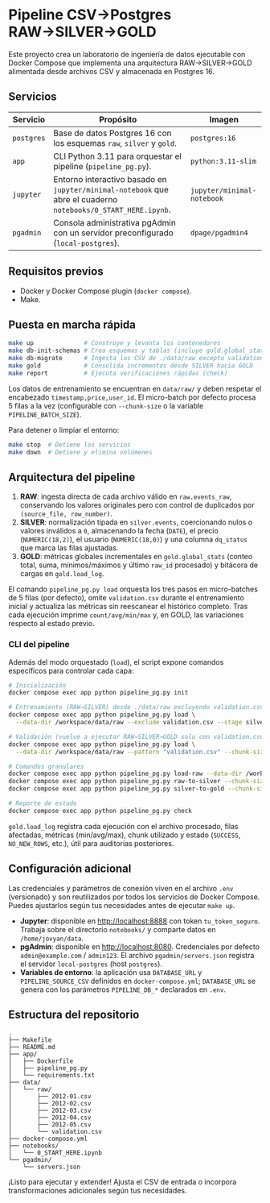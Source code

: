 # Pipeline CSV→Postgres RAW→SILVER→GOLD

Este proyecto crea un laboratorio de ingeniería de datos ejecutable con Docker Compose que implementa una arquitectura RAW→SILVER→GOLD alimentada desde archivos CSV y almacenada en Postgres 16.

## Servicios

| Servicio  | Propósito | Imagen |
|-----------|-----------|--------|
| `postgres` | Base de datos Postgres 16 con los esquemas `raw`, `silver` y `gold`. | `postgres:16` |
| `app` | CLI Python 3.11 para orquestar el pipeline (`pipeline_pg.py`). | `python:3.11-slim` |
| `jupyter` | Entorno interactivo basado en `jupyter/minimal-notebook` que abre el cuaderno `notebooks/0_START_HERE.ipynb`. | `jupyter/minimal-notebook` |
| `pgadmin` | Consola administrativa pgAdmin con un servidor preconfigurado (`local-postgres`). | `dpage/pgadmin4` |

## Requisitos previos

* Docker y Docker Compose plugin (`docker compose`).
* Make.

## Puesta en marcha rápida

```bash
make up              # Construye y levanta los contenedores
make db-init-schemas # Crea esquemas y tablas (incluye gold.global_stats y gold.load_log)
make db-migrate      # Ingesta los CSV de ./data/raw excepto validation.csv (RAW→SILVER)
make gold            # Consolida incrementos desde SILVER hacia GOLD
make report          # Ejecuta verificaciones rápidas (check)
```

Los datos de entrenamiento se encuentran en `data/raw/` y deben respetar el encabezado `timestamp,price,user_id`. El micro-batch por defecto procesa 5 filas a la vez (configurable con `--chunk-size` o la variable `PIPELINE_BATCH_SIZE`).

Para detener o limpiar el entorno:

```bash
make stop  # Detiene los servicios
make down  # Detiene y elimina volúmenes
```

## Arquitectura del pipeline

1. **RAW**: ingesta directa de cada archivo válido en `raw.events_raw`, conservando los valores originales pero con control de duplicados por `(source_file, row_number)`.
2. **SILVER**: normalización tipada en `silver.events`, coercionando nulos o valores inválidos a `0`, almacenando la fecha (`DATE`), el precio (`NUMERIC(18,2)`), el usuario (`NUMERIC(18,0)`) y una columna `dq_status` que marca las filas ajustadas.
3. **GOLD**: métricas globales incrementales en `gold.global_stats` (conteo total, suma, mínimos/máximos y último `raw_id` procesado) y bitácora de cargas en `gold.load_log`.

El comando `pipeline_pg.py load` orquesta los tres pasos en micro-batches de 5 filas (por defecto), omite `validation.csv` durante el entrenamiento inicial y actualiza las métricas sin reescanear el histórico completo. Tras cada ejecución imprime `count/avg/min/max` y, en GOLD, las variaciones respecto al estado previo.

### CLI del pipeline

Además del modo orquestado (`load`), el script expone comandos específicos para controlar cada capa:

```bash
# Inicialización
docker compose exec app python pipeline_pg.py init

# Entrenamiento (RAW→SILVER) desde ./data/raw excluyendo validation.csv
docker compose exec app python pipeline_pg.py load \
  --data-dir /workspace/data/raw --exclude validation.csv --stage silver --chunk-size 5

# Validación (vuelve a ejecutar RAW→SILVER→GOLD solo con validation.csv)
docker compose exec app python pipeline_pg.py load \
  --data-dir /workspace/data/raw --pattern "validation.csv" --chunk-size 5

# Comandos granulares
docker compose exec app python pipeline_pg.py load-raw --data-dir /workspace/data/raw --exclude validation.csv
docker compose exec app python pipeline_pg.py raw-to-silver --chunk-size 5
docker compose exec app python pipeline_pg.py silver-to-gold --chunk-size 5

# Reporte de estado
docker compose exec app python pipeline_pg.py check
```

`gold.load_log` registra cada ejecución con el archivo procesado, filas afectadas, métricas (min/avg/max), chunk utilizado y estado (`SUCCESS`, `NO_NEW_ROWS`, etc.), útil para auditorías posteriores.

## Configuración adicional

Las credenciales y parámetros de conexión viven en el archivo `.env` (versionado) y son reutilizados por todos los servicios de Docker Compose. Puedes ajustarlos según tus necesidades antes de ejecutar `make up`.

* **Jupyter**: disponible en [http://localhost:8888](http://localhost:8888) con token `tu_token_seguro`. Trabaja sobre el directorio `notebooks/` y comparte datos en `/home/jovyan/data`.
* **pgAdmin**: disponible en [http://localhost:8080](http://localhost:8080). Credenciales por defecto `admin@example.com` / `admin123`. El archivo `pgadmin/servers.json` registra el servidor `local-postgres` (host `postgres`).
* **Variables de entorno**: la aplicación usa `DATABASE_URL` y `PIPELINE_SOURCE_CSV` definidos en `docker-compose.yml`; `DATABASE_URL` se genera con los parámetros `PIPELINE_DB_*` declarados en `.env`.

## Estructura del repositorio

```
.
├── Makefile
├── README.md
├── app/
│   ├── Dockerfile
│   ├── pipeline_pg.py
│   └── requirements.txt
├── data/
│   └── raw/
│       ├── 2012-01.csv
│       ├── 2012-02.csv
│       ├── 2012-03.csv
│       ├── 2012-04.csv
│       ├── 2012-05.csv
│       └── validation.csv
├── docker-compose.yml
├── notebooks/
│   └── 0_START_HERE.ipynb
└── pgadmin/
    └── servers.json
```

¡Listo para ejecutar y extender! Ajusta el CSV de entrada o incorpora transformaciones adicionales según tus necesidades.
